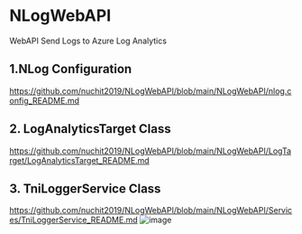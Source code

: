 # NLogWebAPI
WebAPI Send Logs to Azure Log Analytics

## 1.NLog Configuration
https://github.com/nuchit2019/NLogWebAPI/blob/main/NLogWebAPI/nlog.config_README.md
##

## 2. LogAnalyticsTarget Class
https://github.com/nuchit2019/NLogWebAPI/blob/main/NLogWebAPI/LogTarget/LogAnalyticsTarget_README.md
##

## 3. TniLoggerService Class
 https://github.com/nuchit2019/NLogWebAPI/blob/main/NLogWebAPI/Services/TniLoggerService_README.md
![image](https://github.com/user-attachments/assets/8dc01494-4938-4e1e-9b12-4b3f81f45052)
